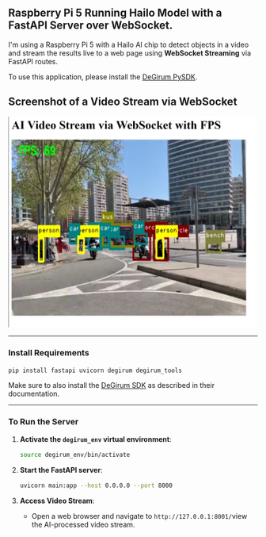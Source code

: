 ## Raspberry Pi 5 Running Hailo Model with a FastAPI Server over WebSocket.

I'm using a Raspberry Pi 5 with a Hailo AI chip to detect objects in a video and stream the results live to a web page using **WebSocket Streaming** via FastAPI routes.

To use this application, please install the [DeGirum PySDK](https://github.com/DeGirum/hailo_examples/blob/main/README.md).

## Screenshot of a Video Stream via WebSocket
![alt text](../Ressources/Screenshot-FPS.png)

---

### Install Requirements

```bash
pip install fastapi uvicorn degirum degirum_tools
```

Make sure to also install the [DeGirum SDK](https://github.com/DeGirum/hailo_examples) as described in their documentation.

---

### To Run the Server

1. **Activate the ``degirum_env`` virtual environment**:

   ```bash
   source degirum_env/bin/activate
   ```

2. **Start the FastAPI server**:

   ```bash
   uvicorn main:app --host 0.0.0.0 --port 8000
   ```

3. **Access Video Stream**:
   - Open a web browser and navigate to `http://127.0.0.1:8001/`view the AI-processed video stream.

